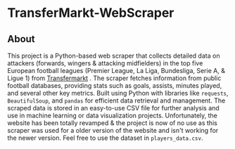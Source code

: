 # TransferMarkt-WebScraper
## About
This project is a Python-based web scraper that collects detailed data on attackers (forwards, wingers & attacking midfielders) in the top five European football leagues (Premier League, La Liga, Bundesliga, Serie A, & Ligue 1) from [Transfermarkt](https://www.transfermarkt.com/) . The scraper fetches information from public football databases, providing stats such as goals, assists, minutes played, and several other key metrics. Built using Python with libraries like `requests`, `BeautifulSoup`, and `pandas` for efficient data retrieval and management.
The scraped data is stored in an easy-to-use CSV file for further analysis and use in machine learning or data visualization projects.
Unfortunately, the website has been totally revamped & the project is now of no use as this scraper was used for a older version of the website and isn't working for the newer version. Feel free to use the dataset in `players_data.csv`.
